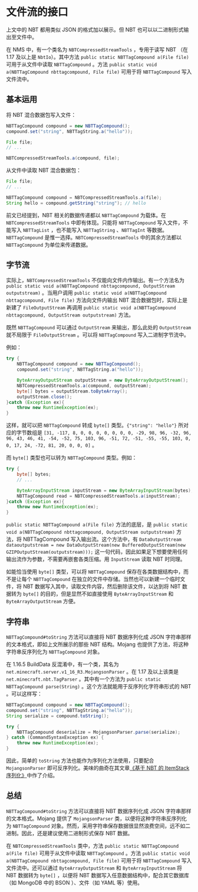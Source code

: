 # 文件流的接口

上文中的 NBT 都用类似 JSON 的格式加以展示。但 NBT 也可以以二进制形式输出至文件中。

在 NMS 中，有一个类名为 `NBTCompressedStreamTools` ，专用于读写 NBT （在 1.17 及以上是 `NbtIo`）。其中方法 `public static NBTTagCompound a(File file)` 可用于从文件中读取 `NBTTagCompound` 。方法 `public static void a(NBTTagCompound nbttagcompound, File file)` 可用于将 `NBTTagCompound` 写入文件流中。

## 基本运用

将 NBT 混合数据包写入文件：

```java
NBTTagCompound compound = new NBTTagCompound();
compound.set("string", NBTTagString.a("hello"));

File file;
// ...

NBTCompressedStreamTools.a(compound, file);
```

从文件中读取 NBT 混合数据包：

```java
File file;
// ...

NBTTagCompound compound = NBTCompressedStreamTools.a(file);
String hello = compound.getString("string"); // hello
```

前文已经提到，NBT 相关的数据传递都以 `NBTTagCompound` 为载体。在 `NBTCompressedStreamTools` 中即有体现。只能将 `NBTTagCompound` 写入文件，不能写入 `NBTTagList` ，也不能写入 `NBTTagString` 、`NBTTagInt` 等数据。`NBTTagCompound` 是惟一选择。`NBTCompressedStreamTools` 中的其余方法都以 `NBTTagCompound` 为单位来传递数据。

## 字节流

实际上，`NBTCompressedStreamTools` 不仅能向文件内作输出。有一个方法名为 `public static void a(NBTTagCompound nbttagcompound, OutputStream outputstream)` 。当用户调用 `public static void a(NBTTagCompound nbttagcompound, File file)` 方法向文件内输出 NBT 混合数据包时，实际上是新建了 `FileOutputStream` 再调用 `public static void a(NBTTagCompound nbttagcompound, OutputStream outputstream)` 方法。

既然 `NBTTagCompound` 可以通过 `OutputStream` 来输出，那么此处的 `OutputStream` 就不局限于 `FileOutputStream` 。可以将 `NBTTagCompound` 写入二进制字节流中。

例如：

```java
try {
    NBTTagCompound compound = new NBTTagCompound();
    compound.set("string", NBTTagString.a("hello"));

    ByteArrayOutputStream outputStream = new ByteArrayOutputStream();
    NBTCompressedStreamTools.a(compound, outputStream);
    byte[] bytes = outputStream.toByteArray();
    outputStream.close();
}catch (Exception ex){
    throw new RuntimeException(ex);
}
```

这样，就可以把 `NBTTagCompound` 转成 `byte[]` 类型。`{"string": "hello"}` 所对应的字节数组是 `[31, -117, 8, 0, 0, 0, 0, 0, 0, 0, -29, 98, 96, -32, 96, 96, 43, 46, 41, -54, -52, 75, 103, 96, -51, 72, -51, -55, -55, 103, 0, 0, 17, 24, -72, 81, 20, 0, 0, 0]` 。

而 `byte[]` 类型也可以转为 `NBTTagCompound` 类型。例如：

```java
try {
    byte[] bytes;
    // ...

    ByteArrayInputStream inputStream = new ByteArrayInputStream(bytes);
    NBTTagCompound read = NBTCompressedStreamTools.a(inputStream);
}catch (Exception ex){
    throw new RuntimeException(ex);
}
```

`public static NBTTagCompound a(File file)` 方法的底层，是 `public static void a(NBTTagCompound nbttagcompound, OutputStream outputstream)` 方法，将 NBTTagCompound 写入输出流。这个方法中，有 `DataOutputStream dataoutputstream = new DataOutputStream(new BufferedOutputStream(new GZIPOutputStream(outputstream)));` 这一句代码，因此如果足下想要使用任何输出流作为参数，不需要再嵌套各类压缩。用 `InputStream` 读取 NBT 时同理。

如能恰当使用 `byte[]` 类型，可以将 `NBTTagCompound` 保存在各类数据结构中，而不是让每个 `NBTTagCompound` 在独立的文件中存储。当然也可以新建一个临时文件，将 NBT 数据写入其中，读取文件内容，然后删除该文件，以达到将 NBT 数据转为 `byte[]` 的目的，但是显然不如直接使用 `ByteArrayInputStream` 和 `ByteArrayOutputStream` 方便。

## 字符串

`NBTTagCompound#toString` 方法可以直接将 NBT 数据序列化成 JSON 字符串那样的文本格式，即如上文所展示的那些 NBT 结构。Mojang 也提供了方法，将这种字符串反序列化为 `NBTTagCompound` 对象。

在 1.16.5 BuildData 反混淆中，有一个类，其名为 `net.minecraft.server.v1_16_R3.MojangsonParser` 。在 1.17 及以上该类是 `net.minecraft.nbt.TagParser` 。其中有一个方法为 `public static NBTTagCompound parse(String)` 。这个方法就能用于反序列化字符串形式的 NBT 。可以这样写：

```java
NBTTagCompound compound = new NBTTagCompound();
compound.set("string", NBTTagString.a("hello"));
String serialize = compound.toString();

try {
    NBTTagCompound deserialize = MojangsonParser.parse(serialize);
} catch (CommandSyntaxException ex) {
    throw new RuntimeException(ex);
}
```

因此，简单的 `toString` 方法也能作为序列化方法使用，只要配合 `MojangsonParser` 即可反序列化。美味的曲奇在其文章[《基于 NBT 的 ItemStack 序列化》](https://www.mcbbs.net/thread-1341360-1-1.html)中作了介绍。

## 总结

`NBTTagCompound#toString` 方法可以直接将 NBT 数据序列化成 JSON 字符串那样的文本格式。Mojang 提供了 `MojangsonParser` 类，以便将这种字符串反序列化为 `NBTTagCompound` 对象。然而，采用字符串保存数据很显然浪费空间，远不如二进制。因此，还是建议使用二进制形式保存 NBT 数据。

在 `NBTCompressedStreamTools` 类中，方法 `public static NBTTagCompound a(File file)` 可用于从文件中读取 `NBTTagCompound` 。方法 `public static void a(NBTTagCompound nbttagcompound, File file)` 可用于将 `NBTTagCompound` 写入文件流中。还可以通过 `ByteArrayOutputStream` 和 `ByteArrayInputStream` 将 NBT 数据转为 `byte[]` ，以便将 NBT 数据写入任意数据结构中，配合其它数据库（如 MongoDB 中的 BSON ）、文件（如 YAML 等）使用。